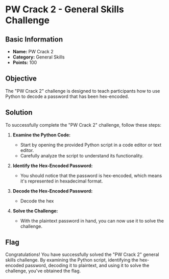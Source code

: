 # PW Crack 2 - General Skills Challenge

## Basic Information
- **Name:** PW Crack 2
- **Category:** General Skills
- **Points:** 100

## Objective
The "PW Crack 2" challenge is designed to teach participants how to use Python to decode a password that has been hex-encoded.

## Solution
To successfully complete the "PW Crack 2" challenge, follow these steps:

1. **Examine the Python Code:**
   - Start by opening the provided Python script in a code editor or text editor.
   - Carefully analyze the script to understand its functionality.

2. **Identify the Hex-Encoded Password:**
   - You should notice that the password is hex-encoded, which means it's represented in hexadecimal format.

3. **Decode the Hex-Encoded Password:**
   - Decode the hex

4. **Solve the Challenge:**
   - With the plaintext password in hand, you can now use it to solve the challenge.

## Flag
Congratulations! You have successfully solved the "PW Crack 2" general skills challenge. By examining the Python script, identifying the hex-encoded password, decoding it to plaintext, and using it to solve the challenge, you've obtained the flag.

